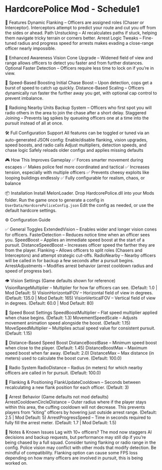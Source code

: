 # HardcorePolice Mod - Schedule1


🚨 Features
Dynamic Flanking – Officers are assigned roles (Chaser or Interceptor). Interceptors attempt to predict your route and cut you off from the sides or ahead.
Path Unstucking – AI recalculates paths if stuck, helping them navigate tricky terrain or corners better.
Arrest Logic Tweaks – Fine-tuned radius and progress speed for arrests makes evading a close-range officer nearly impossible.


🧠 Enhanced Awareness
Vision Cone Upgrade – Widened field of view and range allows officers to detect you faster and from further distances.
Optional Faster Detection – Officers require less time to lock on if you’re in view.


🏃 Speed-Based Boosting
Initial Chase Boost – Upon detection, cops get a burst of speed to catch up quickly.
Distance-Based Scaling – Officers dynamically run faster the further away you get, with optional cap control to prevent imbalance.


📡 Radioing Nearby Units
Backup System – Officers who first spot you will radio others in the area to join the chase after a short delay.
Staggered Joining – Prevents lag spikes by queueing officers one at a time into the pursuit instead of all at once.


🛠️ Full Configuration Support
All features can be toggled or tuned via an auto-generated JSON config:
Enable/disable flanking, vision upgrades, speed boosts, and radio calls
Adjust multipliers, detection speeds, and chase logic
Safely reloads older configs and applies missing defaults


🎮 How This Improves Gameplay
✅ Forces smarter movement during escapes
✅ Makes police feel more coordinated and tactical
✅ Increases tension, especially with multiple officers
✅ Prevents cheesy exploits like looping buildings endlessly
✅ Fully configurable for realism, chaos, or balance


📦 Installation
Install MelonLoader.
Drop HardcorePolice.dll into your Mods folder.
Run the game once to generate a config in `UserData/HardcorePoliceConfig.json`
Edit the config as needed, or use the default hardcore settings.


⚙️ Configuration Guide

✅ General Toggles
ExtendedVision – Enables wider and longer vision cones for officers.
FasterDetection – Reduces notice time when an officer sees you.
SpeedBoost – Applies an immediate speed boost at the start of a pursuit.
DistanceSpeedBoost – Increases officer speed the farther they are from the player.
Flanking – Allows officers to split roles (Chasers and Interceptors) and attempt strategic cut-offs.
RadioNearby – Nearby officers will be called in for backup a few seconds after a pursuit begins.
ArrestAdjustments – Modifies arrest behavior (arrest cooldown radius and speed of progress bar).


👁️ Vision Settings (Game defaults shown for reference)
VisionRangeMultiplier – Multiplier for how far officers can see. (Default: 1.0 | Mod Default: 5)
VisionHorizontalFOV – Horizontal field of view in degrees. (Default: 135.0 | Mod Default: 165)
VisionVerticalFOV – Vertical field of view in degrees. (Default: 60.0 | Mod Default: 80)


🏃 Speed Boost Settings
SpeedBoostMultiplier – Flat speed multiplier applied when chase begins. (Default: 1.3)
MovementSpeedScale – Adjusts movement animation speed alongside the boost. (Default: 1.15)
MoveSpeedMultiplier – Multiplies actual speed value for consistent pursuit. (Default: 1.15)


📏 Distance-Based Speed Boost
DistanceBoostBase – Minimum speed boost when close to the player. (Default: 1.45)
DistanceBoostMax – Maximum speed boost when far away. (Default: 2.0)
DistanceMax – Max distance (in meters) used to calculate the boost curve. (Default: 100.0)


📡 Radio System
RadioDistance – Radius (in meters) for which nearby officers are called in for pursuit. (Default: 100.0)


🔀 Flanking & Positioning
FlankUpdateCooldown – Seconds between recalculating a new flank position for each officer. (Default: 3)


👮 Arrest Behavior (Game defaults not mod defaults)
ArrestCooldownCircleDistance – Outer radius where if the player stays within this area, the cuffing cooldown will not decrease. This prevents players from “kiting” officers by hovering just outside arrest range. (Default: 2.5 | Mod Default: 5)
ArrestProgressSpeed – Time in seconds required to fully fill the arrest meter. (Default: 1.7 | Mod Default: 1.5)


🧪 Notes & Known Issues
Lag with 10+ officers? The mod now staggers AI decisions and backup requests, but performance may still dip if you’re being chased by a full squad. Consider tuning flanking or radio range in the config.
Police vision may conflict with other mods that modify detection. Be mindful of compatibility.
Flanking option can cause some FPS loss depending on how many officers are involved in pursuit, this is being worked on.
